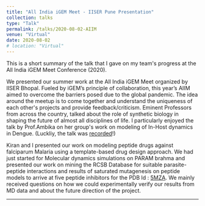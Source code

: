 ```yaml
---
title: "All India iGEM Meet - IISER Pune Presentation"
collection: talks
type: "Talk"
permalink: /talks/2020-08-02-AIIM
venue: "Virtual"
date: 2020-08-02
# location: "Virtual"
---
```

This is a short summary of the talk that I gave on my team's progress at the All India iGEM Meet Conference (2020). 

We presented our summer work at the All India iGEM Meet organized by IISER Bhopal. Fueled by iGEM’s principle of collaboration, this year’s AIIM aimed to overcome the barriers posed due to the global pandemic. The idea around the meetup is to come together and understand the uniqueness of each other's projects and provide feedback/criticism. Eminent Professors from across the country, talked about the role of synthetic biology in shaping the future of almost all disciplines of life. I particularly enjoyed the talk by Prof.Ambika on her group's work on modeling of In-Host dynamics in Dengue. (Luckliy, the talk was [recorded](https://youtu.be/5t_6bJtY4Kw)!)

Kiran and I presented our work on modeling peptide drugs against falciparum Malaria using a template-based drug design approach. We had just started for Molecular dynamics simulations on PARAM brahma and presented our work on mining the RCSB Database for suitable parasite-peptide interactions and results of saturated mutagenesis on peptide models to arrive at five peptide inhibitors for the PDB Id : [5MZA](http://www.rcsb.org/structure/5MZA). We mainly received questions on how we could experimentally verify our results from MD data and about the future direction of the project. 

***
